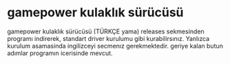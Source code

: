 # gamepower kulaklık sürücüsü
gamepower kulaklık sürücüsü (TÜRKÇE yama)
releases sekmesinden programı indirerek, standart driver kurulumu gibi kurabilirsınız. Yanlızca kurulum asamasinda ingilizceyi secmenız gerekmektedir. geriye kalan butun adımlar programın icerisinde mevcut.
